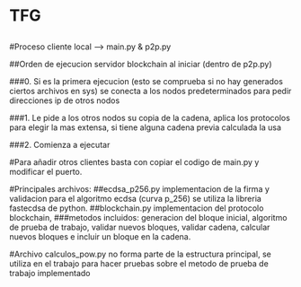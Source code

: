 # TFG
##

#Proceso cliente local --> main.py & p2p.py


##Orden de ejecucion servidor blockchain al iniciar (dentro de p2p.py)

###0. Si es la primera ejecucion (esto se comprueba si no hay generados ciertos archivos en sys) se conecta a los nodos predeterminados para pedir direcciones ip de otros nodos

###1. Le pide a los otros nodos su copia de la cadena, aplica los protocolos para elegir la mas extensa, si tiene alguna cadena previa calculada la usa

###2. Comienza a ejecutar

#Para añadir otros clientes basta con copiar el codigo de main.py y modificar el puerto.

#Principales archivos: 
##ecdsa_p256.py implementacion de la firma y validacion para el algoritmo ecdsa (curva p_256) se utiliza la libreria fastecdsa de python.
##blockchain.py implementacion del protocolo blockchain, 
###metodos incluidos: generacion del bloque inicial, algoritmo de prueba de trabajo, validar nuevos bloques, validar cadena, calcular nuevos bloques e incluir un bloque en la cadena.

#Archivo calculos_pow.py no forma parte de la estructura principal, se utiliza en el trabajo para hacer pruebas sobre el metodo de prueba de trabajo implementado
